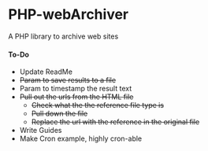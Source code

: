 # PHP-webArchiver
A PHP library to archive web sites



#### To-Do
* Update ReadMe
* ~~Param to save results to a file~~
* Param to timestamp the result text
* ~~Pull out the urls from the HTML file~~
  * ~~Check what the the reference file type is~~
  * ~~Pull down the file~~
  * ~~Replace the url with the reference in the original file~~
* Write Guides
* Make Cron example, highly cron-able
